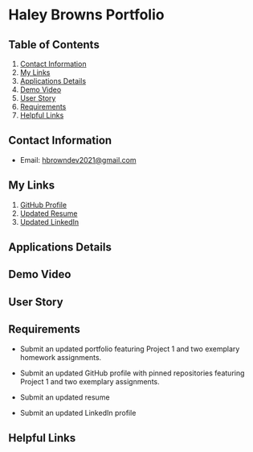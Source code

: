 # Haley Browns Portfolio

## Table of Contents

1. [Contact Information](##Contact-Information)
2. [My Links](##My-Links)
3. [Applications Details](##Applications-Details)
4. [Demo Video](##Demo-Video)
5. [User Story](##User-Story)
6. [Requirements](##Requirements)
7. [Helpful Links](##Helpful-Links)


## Contact Information

* Email: hbrowndev2021@gmail.com

## My Links

1. [GitHub Profile](https://github.com/Hbrown16)
2. [Updated Resume]()
3. [Updated LinkedIn](https://www.linkedin.com/in/haley-brown-b64a6727/)

## Applications Details


## Demo Video


## User Story


## Requirements

* Submit an updated portfolio featuring Project 1 and two exemplary homework assignments.

* Submit an updated GitHub profile with pinned repositories featuring Project 1 and two exemplary assignments.

* Submit an updated resume

* Submit an updated LinkedIn profile


## Helpful Links
